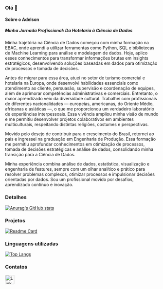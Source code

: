 ### Olá 👋

#### Sobre o Adelson
##### Minha Jornada Profissional: Da Hotelaria à Ciência de Dados

Minha trajetória na Ciência de Dados começou com minha formação na EBAC, onde aprendi a utilizar ferramentas como Python, SQL e bibliotecas de Machine Learning para análise e modelagem de dados. Hoje, aplico esses conhecimentos para transformar informações brutas em insights estratégicos, desenvolvendo soluções baseadas em dados para otimização de processos e tomada de decisões.

Antes de migrar para essa área, atuei no setor de turismo comercial e hotelaria na Europa, onde desenvolvi habilidades essenciais como atendimento ao cliente, persuasão, supervisão e coordenação de equipes, além de aprimorar competências administrativas e comerciais. Entretanto, o maior aprendizado veio da diversidade cultural. Trabalhei com profissionais de diferentes nacionalidades — europeias, americanas, do Oriente Médio, africanas e asiáticas —, o que me proporcionou um verdadeiro laboratório de experiências interpessoais. Essa vivência ampliou minha visão de mundo e me permitiu desenvolver projetos colaborativos em ambientes multiculturais, respeitando distintas religiões, costumes e perspectivas.

Movido pelo desejo de contribuir para o crescimento do Brasil, retornei ao país e ingressei na graduação em Engenharia de Produção. Essa formação me permitiu aprofundar conhecimentos em otimização de processos, tomada de decisões estratégicas e análise de dados, consolidando minha transição para a Ciência de Dados.

Minha experiência combina análise de dados, estatística, visualização e engenharia de features, sempre com um olhar analítico e prático para resolver problemas complexos, otimizar processos e impulsionar decisões orientadas por dados. Sou um profissional movido por desafios, aprendizado contínuo e inovação.


### Detalhes

[![Anurag's GitHub stats](https://github-readme-stats.vercel.app/api?username=Adelson021&show_icons=true&theme=dark)](https://github.com/anuraghazra/github-readme-stats)

### Projetos

[![Readme Card](https://github-readme-stats.vercel.app/api/pin/?username=Adelson021&repo=Adelson021.github.io&theme=dark)](https://github.com/anuraghazra/github-readme-stats)

### Linguagens utilizadas

[![Top Langs](https://github-readme-stats.vercel.app/api/top-langs/?username=Adelson021&layout=compact)](https://github.com/anuraghazra/github-readme-stats)

### Contatos

[<img src='https://img.shields.io/badge/LinkedIn-0077B5?style=for-the-badge&logo=linkedin&logoColor=white' alt='Linkedin' height='30'>](https://www.linkedin.com/in/adelson21/)

